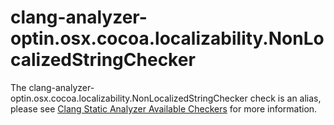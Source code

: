 clang-analyzer-optin.osx.cocoa.localizability.NonLocalizedStringChecker
=======================================================================

The
clang-analyzer-optin.osx.cocoa.localizability.NonLocalizedStringChecker
check is an alias, please see
[Clang Static Analyzer Available Checkers](https://clang.llvm.org/docs/analyzer/checkers.html#optin-osx-cocoa-localizability-nonlocalizedstringchecker)
for more information.
